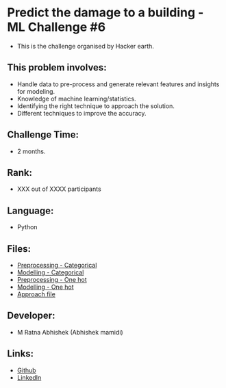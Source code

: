 # Predict the damage to a building - ML Challenge #6
- This is the challenge organised by Hacker earth.

## This problem involves:
- Handle data to pre-process and generate relevant features and insights for modeling.
- Knowledge of machine learning/statistics.
- Identifying the right technique to approach the solution.
- Different techniques to improve the accuracy.

## Challenge Time:
- 2 months.

## Rank:
- XXX out of XXXX participants

## Language:
- Python

## Files:
- [Preprocessing - Categorical](https://github.com/Abhishekmamidi123/Predict-the-damage-to-a-building-ML-Challenge/blob/master/preprocessing_categorical.ipynb)
- [Modelling - Categorical](https://github.com/Abhishekmamidi123/Predict-the-damage-to-a-building-ML-Challenge/blob/master/modelling_categorical.ipynb)
- [Preprocessing - One hot](https://github.com/Abhishekmamidi123/Predict-the-damage-to-a-building-ML-Challenge/blob/master/preprocessing_onehot.ipynb)
- [Modelling - One hot](https://github.com/Abhishekmamidi123/Predict-the-damage-to-a-building-ML-Challenge/blob/master/modelling_onehot.ipynb)
- [Approach file](https://github.com/Abhishekmamidi123/Predict-the-damage-to-a-building-ML-Challenge/blob/master/Approach.txt)

## Developer:
- M Ratna Abhishek (Abhishek mamidi)

## Links:
- [Github](https://github.com/Abhishekmamidi123)
- [LinkedIn](https://www.linkedin.com/in/abhishek-mamidi-a7a982114/)
